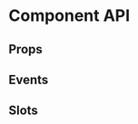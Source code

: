 <script setup>
import {
  usePropsTableItems,
  useEventsTableItems,
  useSlotsTableItems,
} from "@theme/composables/api";

import PropsTable from "@theme/components/api/PropsTable.vue"
import EventsTable from "@theme/components/api/EventsTable.vue"
import SlotsTable from "@theme/components/api/SlotsTable.vue"

const propsItems = usePropsTableItems();
const eventsItems = useEventsTableItems();
const slotsItems = useSlotsTableItems();
</script>

# Component API

## Props

<Suspense>
  <PropsTable :items="propsItems" />
  <template #fallback>
    Loading...
  </template>
</Suspense>

## Events

<Suspense>
  <EventsTable :items="eventsItems" />
  <template #fallback>
    Loading...
  </template>
</Suspense>

## Slots

<Suspense>
  <SlotsTable :items="slotsItems" />
  <template #fallback>
    Loading...
  </template>
</Suspense>

